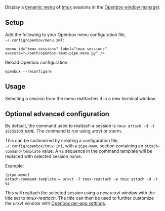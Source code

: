 Display a [dynamic menu](http://openbox.org/wiki/Help:Menus#Dynamic_menus)
of [tmux](https://tmux.github.io/) sessions in the
[Openbox window manager](http://openbox.org/).

## Setup

Add the following to your Openbox menu configuration file,
`~/.config/openbox/menu.xml`:

	<menu id="tmux-sessions" label="tmux sessions" execute="~/path/openbox-tmux-pipe-menu.py" />

Reload Openbox configuration:

	openbox --reconfigure

## Usage

Selecting a session from the menu reattaches it in a new terminal window.

## Optional advanced configuration

By default, the command used to reattach a session is `tmux attach -d -t
$SESSION_NAME`. The command is run using urxvt or xterm.

This can be customized by creating a configuration file,
`~/.config/openbox/tmux.ini`, with a `pipe-menu` section containing an
`attach-command-template` value. A `%s` sequence in the command template
will be replaced with selected session name.

Example:

	[pipe-menu]
	attach-command-template = urxvt -T tmux-reattach -e tmux attach -d -t %s

This will reattach the selected session using a new urxvt window with the
title set to _tmux-reattach_. The title can then be used to further customize
the urxvt window with
[Openbox per-app settings](http://openbox.org/wiki/Help:Applications).
